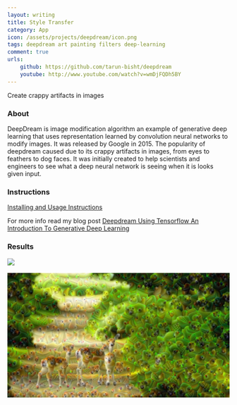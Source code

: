 ```yaml
---
layout: writing
title: Style Transfer
category: App
icon: /assets/projects/deepdream/icon.png
tags: deepdream art painting filters deep-learning
comment: true
urls:
    github: https://github.com/tarun-bisht/deepdream
    youtube: http://www.youtube.com/watch?v=wmDjFQDh5BY
---
```


Create crappy artifacts in images

### About
DeepDream is image modification algorithm an example of generative deep learning that uses representation learned by convolution neural networks to modify images. It was released by Google in 2015. The popularity of deepdream caused due to its crappy artifacts in images, from eyes to feathers to dog faces. It was initially created to help scientists and engineers to see what a deep neural network is seeing when it is looks given input.

### Instructions
[Installing and Usage Instructions](https://github.com/tarun-bisht/deepdream/blob/master/README.md)

For more info read my blog post [Deepdream Using Tensorflow An Introduction To Generative Deep Learning](https://www.tarunbisht.com/deep%20learning/2020/05/05/deepdream-using-tensorflow-an-introduction-to-generative-deep-learning/)

### Results
![](https://camo.githubusercontent.com/c58d33dad902c918cb2447fee37d8eb92a1f85191cd16e02bae220398308d8ac/68747470733a2f2f73746f726167652e676f6f676c65617069732e636f6d2f746172756e2d62697368742e61707073706f742e636f6d2f626c6f67732f646565705f647265616d5f3666326530633863663131326361656532)

![](https://github.com/tarun-bisht/deepdream/raw/master/deepdream/dreams/scene/img_7.jpg)